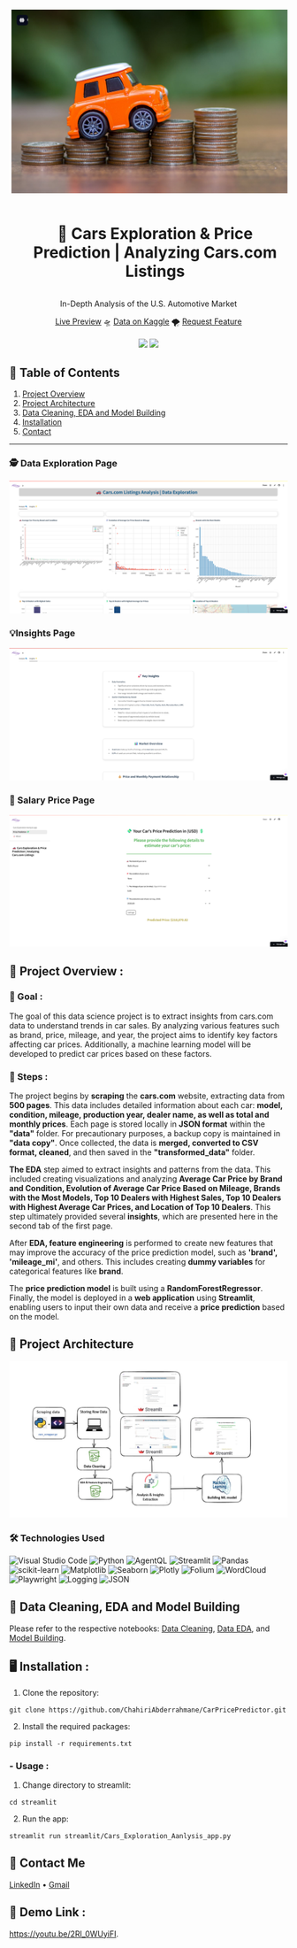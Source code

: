 <div align="center">
  <a href="https://carpricepredictoranalyser-chahiri.streamlit.app/">
    <img src="https://github.com/ChahiriAbderrahmane/CarPricePredictor/blob/main/assets/image_data1.png" alt="Banner" width="720">
  </a>

  <div id="user-content-toc">
    <ul>
      <summary><h1 style="display: inline-block;">🚗 Cars Exploration & Price Prediction | Analyzing Cars.com Listings</h1></summary>
    </ul>
  </div>
  
  <p>In-Depth Analysis of the U.S. Automotive Market</p>
    <a href="https://carpricepredictoranalyser-chahiri.streamlit.app/" target="_blank">Live Preview</a>
    🛸
    <a href="https://www.kaggle.com/datasets/chahiriiscoding/car-sales-data-from-cars-com" target="_blank">Data on Kaggle</a>
    🌪️
    <a href="https://github.com/ChahiriAbderrahmane/CarPricePredictor/issues" target="_blank">Request Feature</a>
</div>
<br>
<div align="center">
      <a href="https://carpricepredictoranalyser-chahiri.streamlit.app/"><img src="https://static.streamlit.io/badges/streamlit_badge_black_white.svg"/></a>
      <img src="https://img.shields.io/github/stars/ChahiriAbderrahmane/CarPricePredictor?color=blue&style=social"/>
</div>

## 📝 Table of Contents

1. [ Project Overview ](#introduction)
2. [ Project Architecture ](#arch)
3. [ Data Cleaning, EDA and Model Building](#dataedamodel)
4. [ Installation ](#installation)
5. [ Contact ](#contact)
<hr>

### 🕵️ Data Exploration Page
![image](https://github.com/ChahiriAbderrahmane/CarPricePredictor/blob/main/assets/1.png)


### 💡Insights Page
![image](https://github.com/ChahiriAbderrahmane/CarPricePredictor/blob/main/assets/2.png)

### 💸 Salary Price Page
![image](https://github.com/ChahiriAbderrahmane/CarPricePredictor/blob/main/assets/3.png)

<a name="introduction"></a>
## 🔬 Project Overview :

### 🎯 Goal :
The goal of this data science project is to extract insights from cars.com data to understand trends in car sales. 
          By analyzing various features such as brand, price, mileage, and year, the project aims to identify key factors 
          affecting car prices. Additionally, a machine learning model will be developed to predict car prices based on these factors. 
          
### 🧭 Steps :
The project begins by **scraping** the **cars.com** website, extracting data from **500 pages**. This data includes detailed information 
         about each car: **model, condition, mileage, production year, dealer name, as well as total and monthly prices**. Each page is stored
         locally in **JSON format** within the **"data"** folder. For precautionary purposes, a backup copy is maintained in **"data copy"**. 
         Once collected, the data is **merged, converted to CSV format, cleaned**, and then saved in the **"transformed_data"** folder.

**The EDA** step aimed to extract insights and patterns from the data. This included creating visualizations and analyzing **Average 
         Car Price by Brand and Condition, Evolution of Average Car Price Based on Mileage, Brands with the Most Models, Top 10 Dealers with 
         Highest Sales, Top 10 Dealers with Highest Average Car Prices, and Location of Top 10 Dealers**.
         This step ultimately provided several **insights**, which are presented here in the second tab of the first page.

After **EDA, feature engineering** is performed to create new features that may improve the accuracy of the price prediction model, 
         such as **'brand', 'mileage_mi'**, and others. This includes creating **dummy variables** for categorical features like **brand**.

The **price prediction model** is built using a **RandomForestRegressor**. Finally, the model is deployed in a **web application** 
         using **Streamlit**, enabling users to input their own data and receive a **price prediction** based on the model.
<a name="arch"></a>

## 📝 Project Architecture

![Project Arch](https://github.com/ChahiriAbderrahmane/CarPricePredictor/blob/main/assets/cars_ds_pworkflow.png)

### 🛠️ Technologies Used

![Visual Studio Code](https://img.shields.io/badge/Made%20with-VS%20Code-blue?style=for-the-badge&logo=visualstudiocode&logoColor=white) 
![Python](https://img.shields.io/badge/Python-3670A0?style=for-the-badge&logo=python&logoColor=ffdd54) 
![AgentQL](https://img.shields.io/badge/AgentQL-%43B02A?style=for-the-badge&logo=selenium&logoColor=white) 
![Streamlit](https://img.shields.io/badge/Streamlit-FF4B4B?style=for-the-badge&logo=streamlit&logoColor=white) 
![Pandas](https://img.shields.io/badge/Pandas-%23150458.svg?style=for-the-badge&logo=pandas&logoColor=white) 
![scikit-learn](https://img.shields.io/badge/scikit--learn-%23F7931E.svg?style=for-the-badge&logo=scikit-learn&logoColor=white) 
![Matplotlib](https://img.shields.io/badge/Matplotlib-%23ffffff.svg?style=for-the-badge&logo=matplotlib&logoColor=black) 
![Seaborn](https://img.shields.io/badge/Seaborn-008080?style=for-the-badge&logoColor=white) 
![Plotly](https://img.shields.io/badge/Plotly-3F4F75?style=for-the-badge&logo=plotly&logoColor=white) 
![Folium](https://img.shields.io/badge/Folium-77B829?style=for-the-badge&logo=folium&logoColor=white) 
![WordCloud](https://img.shields.io/badge/WordCloud-%23150458.svg?style=for-the-badge&logoColor=white) 
![Playwright](https://img.shields.io/badge/Playwright-45ba65?style=for-the-badge&logo=playwright&logoColor=white) 
![Logging](https://img.shields.io/badge/Logging-4B0082?style=for-the-badge&logoColor=white) 
![JSON](https://img.shields.io/badge/JSON-000000?style=for-the-badge&logo=json&logoColor=white)

<a name="dataedamodel"></a>
## 🧹 Data Cleaning, EDA and Model Building

Please refer to the respective notebooks: [Data Cleaning](https://github.com/ChahiriAbderrahmane/CarPricePredictor/blob/main/notebooks/Cleaning.ipynb), [Data EDA](https://github.com/ChahiriAbderrahmane/CarPricePredictor/blob/main/notebooks/EDA.ipynb), and [Model Building](https://github.com/ChahiriAbderrahmane/CarPricePredictor/blob/main/notebooks/Prediction_ML.ipynb).

<a name="installation"></a>

## 🖥️ Installation : 
1. Clone the repository:

```
git clone https://github.com/ChahiriAbderrahmane/CarPricePredictor.git
```

2. Install the required packages:

```
pip install -r requirements.txt
```
### - Usage : 
1. Change directory to streamlit:

```
cd streamlit
```

2. Run the app:

```
streamlit run streamlit/Cars_Exploration_Aanlysis_app.py
```

<a name="contact"></a>
## 📨 Contact Me

[LinkedIn](https://www.linkedin.com/in/abderrahmane-chahiri-151b26237/) •
[Gmail](mailto:chahiri.abderrahmane.eng@gmail.com)

## 📝 Demo Link :
https://youtu.be/2Rl_0WUyiFI.

